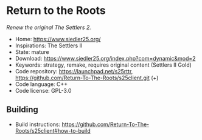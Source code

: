 # Return to the Roots

_Renew the original The Settlers 2._

- Home: https://www.siedler25.org/
- Inspirations: The Settlers II
- State: mature
- Download: https://www.siedler25.org/index.php?com=dynamic&mod=2
- Keywords: strategy, remake, requires original content (Settlers II Gold)
- Code repository: https://launchpad.net/s25rttr, https://github.com/Return-To-The-Roots/s25client.git (+)
- Code language: C++
- Code license: GPL-3.0

## Building

- Build instructions: https://github.com/Return-To-The-Roots/s25client#how-to-build

